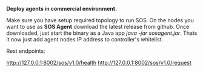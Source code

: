 **Deploy agents in commercial environment.**

Make sure you have setup required topology to run SOS. 
On the nodes you want to use as **SOS Agent** download the latest release from github.
Once downloaded, just start the binary as a Java app _java -jar sosagent.jar_.
Thats it now just add agent nodes IP address to controller's whitelist.

Rest endpoints:

http://127.0.0.1:8002/sos/v1.0/health
http://127.0.0.1:8002/sos/v1.0/request